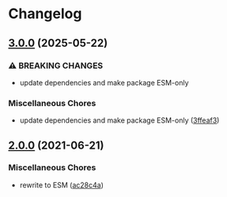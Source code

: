 # Changelog

## [3.0.0](https://github.com/cheminfo/iframe-bridge/compare/v2.0.0...v3.0.0) (2025-05-22)


### ⚠ BREAKING CHANGES

* update dependencies and make package ESM-only

### Miscellaneous Chores

* update dependencies and make package ESM-only ([3ffeaf3](https://github.com/cheminfo/iframe-bridge/commit/3ffeaf38e38ddf65349ec7008d70e8c36a80d48a))

## [2.0.0](https://www.github.com/cheminfo/iframe-bridge/compare/v1.2.1...v2.0.0) (2021-06-21)


### Miscellaneous Chores

* rewrite to ESM ([ac28c4a](https://www.github.com/cheminfo/iframe-bridge/commit/ac28c4a557f7e9dd503dd398472ec435a09bde92))
